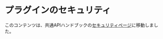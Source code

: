<!-- 
# Plugin Security
 -->
# プラグインのセキュリティ

<!-- 
This content has been moved to the [Security page](https://developer.wordpress.org/apis/security/) in the Common APIs Handbook.
 -->
このコンテンツは、共通APIハンドブックの[セキュリティページ](https://developer.wordpress.org/apis/security/)に移動しました。

